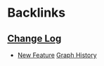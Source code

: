 
# Backlinks
## [Change Log](<Change Log.md>)
- [New Feature](<New Feature.md>) [Graph History](<Graph History.md>)

